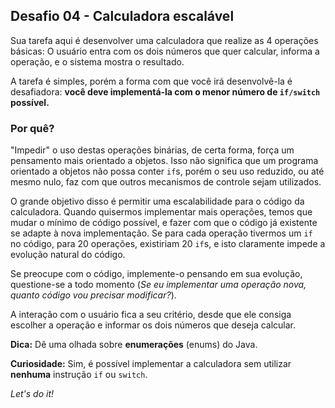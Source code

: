 ## Desafio 04 - Calculadora escalável

Sua tarefa aqui é desenvolver uma calculadora que realize as 4 operações básicas: O usuário entra com os dois números que quer calcular, informa a operação, e o sistema mostra o resultado.

A tarefa é simples, porém a forma com que você irá desenvolvê-la é desafiadora: **você deve implementá-la com o menor número de `if/switch` possível.**

### Por quê?

"Impedir" o uso destas operações binárias, de certa forma, força um pensamento mais orientado a objetos. Isso não significa que um programa orientado a objetos não possa conter `if`s, porém o seu uso reduzido, ou até mesmo nulo, faz com que outros mecanismos de controle sejam utilizados. 

O grande objetivo disso é permitir uma escalabilidade para o código da calculadora. Quando quisermos implementar mais operações, temos que mudar o mínimo de código possível, e fazer com que o código já existente se adapte à nova implementação. Se para cada operação tivermos um `if` no código, para 20 operações, existiriam 20 `if`s, e isto claramente impede a evolução natural do código.

Se preocupe com o código, implemente-o pensando em sua evolução, questione-se a todo momento (_Se eu implementar uma operação nova, quanto código vou precisar modificar?_). 

A interação com o usuário fica a seu critério, desde que ele consiga escolher a operação e informar os dois números que deseja calcular.

**Dica:** Dê uma olhada sobre **enumerações** (enums) do Java.

**Curiosidade:** Sim, é possível implementar a calculadora sem utilizar **nenhuma** instrução `if` ou `switch`.

_Let's do it!_